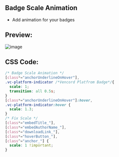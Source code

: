 ## Badge Scale Animation
- Add animation for your badges


## Preview:
![image](https://raw.githubusercontent.com/sang765/Discord-CSS-Snippets/main/assets/Discord_r3ovjmXoWy.gif)



## CSS Code:
```css
/* Badge Scale Animation */
[class*="anchorUnderlineOnHover"],
.vc-platform-indicator /*Vencord Platfrom Badge*/{
  scale: 1;
  transition: all 0.5s;
}
[class*="anchorUnderlineOnHover"]:hover,
.vc-platform-indicator:hover {
  scale: 1.3;
}
/* Fix Scale */
[class*="embedTitle_"],
[class*="embedAuthorName_"],
[class*="downloadLink_"],
[class*="hoverButton_"],
[class^="anchor_"] {
  scale: 1 !important;
}
```
